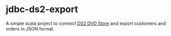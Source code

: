 # jdbc-ds2-export
A simple scala project to connect [DS2 DVD Store](http://linux.dell.com/dvdstore/) and export customers and orders in JSON format.
